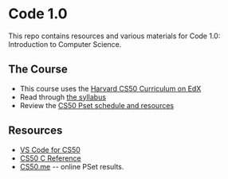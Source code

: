 # Code 1.0

This repo contains resources and various materials for Code 1.0: Introduction
to Computer Science.

## The Course

- This course uses the [Harvard CS50 Curriculum on EdX](https://cs50.edx.org/)
- Read through [the syllabus](syllabus.md)
- Review the [CS50 Pset schedule and resources](schedule.md)


## Resources

- [VS Code for CS50](https://code.cs50.io/)
- [CS50 C Reference](https://man.cs50.io/)
- [CS50.me](https://cs50.me) -- online PSet results.


